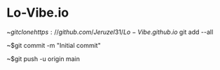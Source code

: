 # Lo-Vibe.io
~$git clone https://github.com/Jeruzel31/Lo-Vibe.github.io
~$git add --all

~$git commit -m "Initial commit"

~$git push -u origin main
